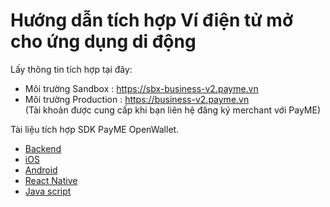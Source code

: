 # Hướng dẫn tích hợp Ví điện tử mở cho ứng dụng di động
Lấy thông tin tích hợp tại đây:
- Môi trường Sandbox : https://sbx-business-v2.payme.vn
- Môi trường Production : https://business-v2.payme.vn  
(Tài khoản được cung cấp khi bạn liên hệ đăng ký merchant với PayME)

Tài liệu tích hợp SDK PayME OpenWallet.
- [Backend](https://github.com/PayME-Tech/OpenEWallet/wiki/Backend)
- [iOS](https://github.com/PayME-Tech/PayME-SDK-IOS/blob/master/README.md)
- [Android](https://github.com/PayME-Tech/PayME-SDK-Android-Example/blob/main/README.md)
- [React Native](https://www.npmjs.com/package/react-native-payme-sdk)
- [Java script](https://github.com/PayME-Tech/PayME-SDK-JS-Example/blob/main/README.md)
